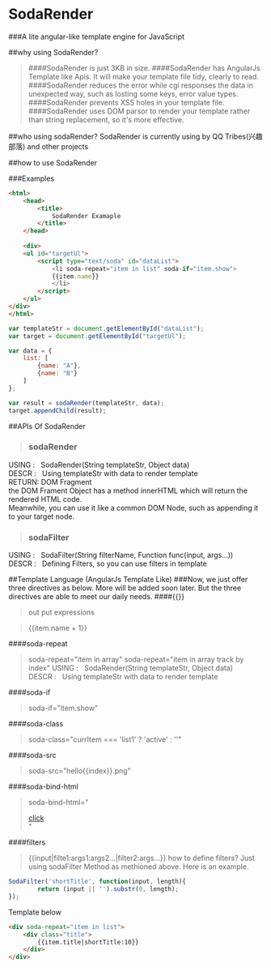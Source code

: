 SodaRender
====
###A lite angular-like template engine for JavaScript

##why using SodaRender?
>####SodaRender is just 3KB in size.
>####SodaRender has AngularJs Template like Apis. It will make your template file tidy, clearly to read.
>####SodaRender reduces the error while cgi responses the data in unexpected way, such as losting some keys, error value types.
>####SodaRender prevents XSS holes in your template file.
>####SodaRender uses DOM parsor to render your template rather than string replacement, so it's more effective.

##who using sodaRender?
SodaRender is currently using by QQ Tribes(兴趣部落) and other projects

##how to use SodaRender

###Examples
```html
<html>
    <head>
        <title>
            SodaRender Examaple
        </title>
    </head>
    
    <div>
    <ul id="targetUl">
        <script type="text/soda" id="dataList">
            <li soda-repeat="item in list" soda-if="item.show">
            {{item.name}}
            </li>
        </script>
    </ul>
</div>
</html>
```
```JavaScript
var templateStr = document.getElementById("dataList");
var target = document.getElementById("targetUl");

var data = {
    list: [
        {name: "A"},
        {name: "B"}
    ]
};

var result = sodaRender(templateStr, data);
target.appendChild(result);
```

##APIs Of SodaRender
>### sodaRender
USING&nbsp;: &nbsp;&nbsp;SodaRender(String templateStr, Object data)<br />
DESCR&nbsp;: &nbsp;&nbsp;Using templateStr with data to render template<br />
RETURN: DOM Fragment<br />
the DOM Frament Object has a method innerHTML which will return the rendered HTML code.<br />
Meanwhile, you can use it like a common DOM Node, such as appending it to your target node.
>### sodaFilter
USING&nbsp;: &nbsp;&nbsp;SodaFilter(String filterName, Function func(input, args...))<br />
DESCR&nbsp;: &nbsp;&nbsp;Defining Filters, so you can use filters in template<br />

##Template Language (AngularJs Template Like)
###Now, we just offer three directives as below. More will be added soon later. But the three directives are able to meet our daily needs.
####{{}}
>out put expressions

>{{item.name + 1}}

####soda-repeat
>soda-repeat="item in array"
>soda-repeat="item in array track by index"
USING&nbsp;: &nbsp;&nbsp;SodaRender(String templateStr, Object data)<br />
DESCR&nbsp;: &nbsp;&nbsp;Using templateStr with data to render template<br />

####soda-if
>soda-if="item.show"

####soda-class
>soda-class="currItem === 'list1' ? 'active' : ''"

####soda-src
>soda-src="hello{{index}}.png"

####soda-bind-html
>soda-bind-html="<div><a href=pp>click</a></div>"


####filters
>{{input|filte1:args1:args2...|filter2:args...}}
how to define filters? Just using sodaFilter Method as methioned above. Here is an example.
```JavaScript
SodaFilter('shortTitle', function(input, length){
        return (input || '').substr(0, length);
});
```
Template below
```html
<div soda-repeat="item in list">
    <div class="title">
        {{item.title|shortTitle:10}}
    </div>
</div>
```

